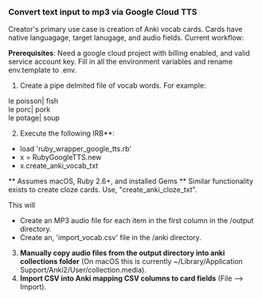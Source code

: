 ### Convert text input to mp3 via Google Cloud TTS

Creator's primary use case is creation of Anki vocab cards. Cards have native languagage, target lanugage, and audio fields. Current workflow:

**Prerequisites**: Need a google cloud project with billing enabled, and valid service account key. Fill in all the environment variables and rename env.template to .env.

1. Create a pipe delmited file of vocab words. For example:

le poisson| fish  
le porc| pork  
le potage| soup  

2. Execute the following IRB**:
- load 'ruby_wrapper_google_tts.rb'
- x = RubyGoogleTTS.new
- x.create_anki_vocab_txt

** Assumes macOS, Ruby 2.6+, and installed Gems
** Similar functionality exists to create cloze cards. Use, "create_anki_cloze_txt".

This will 
- Create an MP3 audio file for each item in the first column in the /output directory.
- Create an, 'import_vocab.csv' file in the /anki directory.

3. **Manually copy audio files from the output directory into anki collections folder** (On macOS this is currently ~/Library/Application Support/Anki2/User/collection.media).
4. **Import CSV into Anki mapping CSV columns to card fields** (File --> Import).

